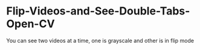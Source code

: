 # Flip-Videos-and-See-Double-Tabs-Open-CV
You can see two videos at a time, one is grayscale and other is in flip mode
